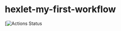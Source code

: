 # hexlet-my-first-workflow

[![Actions 
Status](https://github.com/alex873110/hexlet-my-first-workflow/actions/workflows/hello-world.yml/badge.svg)
